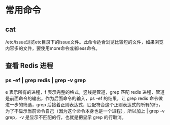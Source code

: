 # 常用命令

## cat

/etc/issue浏览etc目录下的issue文件。此命令适合浏览比较短的文件，如果浏览内容多的文件，要使用more命令或者less命令。

##  查看 Redis 进程

### ps -ef | grep redis | grep -v grep

e 表示所有的进程，f 表示完整的格式，竖线是管道，grep 匹配 redis 进程，管道是前面命令的输出，作为后面命令的输入，ps -ef 的结果，让 grep redis 命令做进一步的筛选，grep 后接着正则表达式，匹配符合这个正则表达式的所有的行，为了不显示当前命令自己（因为这个命令本身也是一个进程），所以加上 | grep -v grep，-v 是显示不匹配的行，也就是把显示 grep  的行取消。